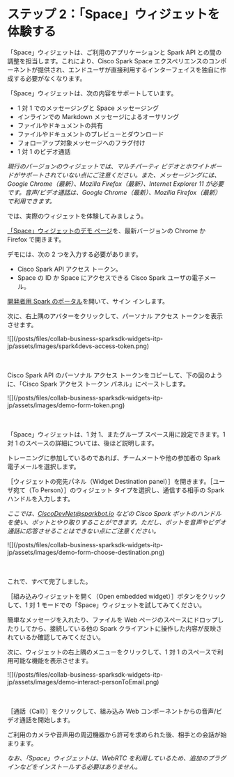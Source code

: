 # ステップ 2：「Space」ウィジェットを体験する

「Space」ウィジェットは、ご利用のアプリケーションと Spark API との間の調整を担当します。これにより、Cisco Spark Space エクスペリエンスのコンポーネントが提供され、エンドユーザが直接利用するインターフェイスを独自に作成する必要がなくなります。

「Space」ウィジェットは、次の内容をサポートしています。
* 1 対 1 でのメッセージングと Space メッセージング
* インラインでの Markdown メッセージによるオーサリング
* ファイルやドキュメントの共有
* ファイルやドキュメントのプレビューとダウンロード
* フォローアップ対象メッセージへのフラグ付け
* 1 対 1 のビデオ通話

_現行のバージョンのウィジェットでは、マルチパーティ ビデオとホワイトボードがサポートされていない点にご注意ください。また、メッセージングには、Google Chrome（最新）、Mozilla Firefox（最新）、Internet Explorer 11 が必要です。音声/ビデオ通話は、Google Chrome（最新）、Mozilla Firefox（最新）で利用できます。_

では、実際のウィジェットを体験してみましょう。

[「Space」ウィジェットのデモ ページ](https://code.s4d.io/widget-space/production/demo/index.html)を、最新バージョンの Chrome か Firefox で開きます。

デモには、次の 2 つを入力する必要があります。
- Cisco Spark API アクセス トークン。
- Space の ID か Space にアクセスできる Cisco Spark ユーザの電子メール。

[開発者用 Spark のポータル](https://developer.ciscospark.com)を開いて、サイン インします。

次に、右上隅のアバターをクリックして、パーソナル アクセス トークンを表示させます。

<div align="left">![](/posts/files/collab-business-sparksdk-widgets-itp-jp/assets/images/spark4devs-access-token.png)</div><br/><br/>


Cisco Spark API のパーソナル アクセス トークンをコピーして、下の図のように、「Cisco Spark アクセス トークン パネル」にペーストします。

<div align="left">![](/posts/files/collab-business-sparksdk-widgets-itp-jp/assets/images/demo-form-token.png)</div><br/><br/>


「Space」ウィジェットは、1 対 1、またグループ スペース用に設定できます。1 対 1 のスペースの詳細については、後ほど説明します。

トレーニングに参加しているのであれば、チームメートや他の参加者の Spark 電子メールを選択します。

［ウィジェットの宛先パネル（Widget Destination panel）］を開きます。［ユーザ宛て（To Person）］のウィジェット タイプを選択し、通信する相手の Spark ハンドルを入力します。

_ここでは、CiscoDevNet@sparkbot.io などの Cisco Spark ボットのハンドルを使い、ボットとやり取りすることができます。ただし、ボットを音声やビデオ通話に応答させることはできない点にご注意ください。_

<div align="left">![](/posts/files/collab-business-sparksdk-widgets-itp-jp/assets/images/demo-form-choose-destination.png)</div><br/><br/>


これで、すべて完了しました。<br/>

［組み込みウィジェットを開く（Open embedded widget）］ボタンをクリックして、1 対 1 モードでの「Space」ウィジェットを試してみてください。

簡単なメッセージを入れたり、ファイルを Web ページのスペースにドロップしたりしてから、接続している他の Spark クライアントに操作した内容が反映されているか確認してみてください。

次に、ウィジェットの右上隅のメニューをクリックして、1 対 1 のスペースで利用可能な機能を表示させます。

<div align="left">![](/posts/files/collab-business-sparksdk-widgets-itp-jp/assets/images/demo-interact-personToEmail.png)</div><br/><br/>


［通話（Call）］をクリックして、組み込み Web コンポーネントからの音声/ビデオ通話を開始します。

ご利用のカメラや音声用の周辺機器から許可を求められた後、相手との会話が始まります。

_なお、「Space」ウィジェットは、WebRTC を利用しているため、追加のプラグインなどをインストールする必要はありません。_
